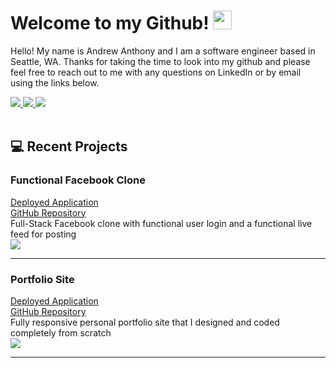 # Welcome to my Github! <img src="https://raw.githubusercontent.com/MartinHeinz/MartinHeinz/master/wave.gif" width="30px">

Hello! My name is Andrew Anthony and I am a software engineer based in Seattle, WA. Thanks for taking the time to look into my github and please feel free to reach out to me with any questions on LinkedIn or by email using the links below.

<!-- LinkedIn Contact -->
<a href="https://www.linkedin.com/in/andrew-anthony-a62357159/" target="_blank">
  <img src="https://img.shields.io/badge/-Andrew%20Anthony-blue?style=for-the-badge&logo=Linkedin&logoColor=white"/>
</a>
  
<!--   Email -->
<a href="mailto:a.anthony1835@gmail.com">
  <img src="https://img.shields.io/badge/EMAIL-a.anthony1835%40gmail.com-1152ba?style=for-the-badge"/>
</a>

<!-- Portfolio -->
<a href="https://andrew1835.github.io/Portfolio/" target="_blank">
  <img src="https://img.shields.io/badge/PORTFOLIO-Andrew%20Anthony-1152ba?style=for-the-badge"/>
</a>

<br>
<br>
            
## &#x1f4bb; Recent Projects

### Functional Facebook Clone<br>
<a href='https://functional-facebook-clone.vercel.app/' target="_blank">Deployed Application</a><br>
<a href='https://github.com/andrew1835/functional-Facebook-clone' target="_blank">GitHub Repository</a><br>
Full-Stack Facebook clone with functional user login and a functional live feed for posting
<br>
<img src='./public/Facebook.gif'>
<br>
<hr>

### Portfolio Site<br>
<a href='https://andrew1835.github.io/Portfolio/' target="_blank">Deployed Application</a><br>
<a href='https://github.com/andrew1835/Portfolio' target="_blank">GitHub Repository</a><br>
Fully responsive personal portfolio site that I designed and coded completely from scratch
<br>
<img src='./public/Portfolio.gif'>
<br>
<hr>
